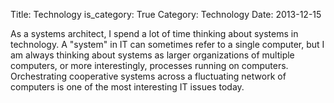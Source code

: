 Title: Technology
is_category: True
Category: Technology
Date: 2013-12-15

As a systems architect, I spend a lot of time thinking about systems in
technology. A "system" in IT can sometimes refer to a single computer, but I am
always thinking about systems as larger organizations of multiple computers, or
more interestingly, processes running on computers. Orchestrating cooperative
systems across a fluctuating network of computers is one of the most interesting
IT issues today.
